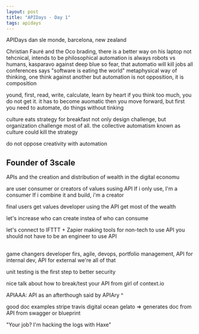 ```yaml
---
layout: post
title: "APIDays - Day 1"
tags: apidays
---
```


APIDays dan sle monde, barcelona, new zealand

Christian Fauré and the Oco brading, there is a better way on his laptop
not tehcnical, intends to be philosophical
automation is always robots vs humans, kasparavo against deep blue
so fear, that automatio will kill jobs
all conferences says "software is eating the world"
metaphysical way of thinking, one think against another
but automation is not opposition, it is composition

yound, first, read, write, calculate, learn by heart
if you think too much, you do not get it. it has to become auomatic
then you move forward, but first you need to automate, do things without tinking

culture eats strategy for breakfast
not only design challenge, but organization challenge most of all. the
collective automatism known as culture could kill the strategy

do not oppose creativity with automation

## Founder of 3scale

APIs and the creation and distribution of wealth in the digital economu

are user consumer or creators of values susing API
If i only use, I'm a consumer
If i combine it and build, i'm a creator

final users get values
developer using the API get most of the wealth

let's increase who can create instea of who can consume

let's connect to IFTTT + Zapier
making tools for non-tech to use API
you should not have to be an engineer to use API


##
game changers
developer firs, agile, devops, portfolio management, API for internal dev, API
for external
we're all of that

unit testing is the first step to better security



nice talk about how to break/test your API
from girl of context.io

APIAAA: API as an afterthough
said by APIAry ^


good doc examples
stripe
travis
digital ocean
gelato => generates doc from API from swagger or blueprint


























"Your job? I'm hacking the logs with Haxe"
